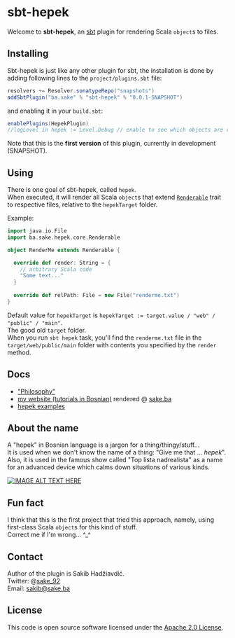 # sbt-hepek

Welcome to **sbt-hepek**, an [sbt](http://www.scala-sbt.org) plugin for rendering Scala `object`s to files.

## Installing

Sbt-hepek is just like any other plugin for sbt, the installation is done by adding following lines to the `project/plugins.sbt` file:

```scala
resolvers += Resolver.sonatypeRepo("snapshots")
addSbtPlugin("ba.sake" % "sbt-hepek" % "0.0.1-SNAPSHOT")
```

and enabling it in your `build.sbt`: 

```scala
enablePlugins(HepekPlugin)
//logLevel in hepek := Level.Debug // enable to see which objects are rendered
```

 Note that this is the **first version** of this plugin, currently in development (SNAPSHOT).

## Using

There is one goal of sbt-hepek, called `hepek`.  
When executed, it will render all Scala `object`s that extend [`Renderable`](https://github.com/sake92/hepek-core/blob/master/src/main/java/ba/sake/hepek/core/Renderable.java) 
trait to respective files, relative to the `hepekTarget` folder.  

Example:

```scala
import java.io.File
import ba.sake.hepek.core.Renderable

object RenderMe extends Renderable {

  override def render: String = {
    // arbitrary Scala code
    "Some text..."
  }
  
  override def relPath: File = new File("renderme.txt")
}
```

Default value for `hepekTarget` is `hepekTarget := target.value / "web" / "public" / "main"`.  
The good old `target` folder.  
When you run `sbt hepek` task, you'll find the `renderme.txt` file in the `target/web/public/main` folder with contents you specified by the `render` method.

## Docs
- ["Philosophy"](https://dev.to/sake_92/render-static-site-from-scala-code)
- [my website (tutorials in Bosnian)](https://github.com/sake92/sake-ba-source) rendered @ [sake.ba](https://sake.ba)
- [hepek examples](https://github.com/sake92/hepek-examples)

## About the name

A "hepek" in Bosnian language is a jargon for a thing/thingy/stuff...  
It is used when we don't know the name of a thing: "Give me that ... *hepek*".  
Also, it is used in the famous show called "Top lista nadrealista" as a name for an advanced device which calms down situations of various kinds.  

[![IMAGE ALT TEXT HERE](http://img.youtube.com/vi/Jc9SeKu-YwQ/0.jpg)](https://youtu.be/Jc9SeKu-YwQ?t=2m11s)

## Fun fact
I think that this is the first project that tried this approach, namely, using first-class Scala `object`s for this kind of stuff.  
Correct me if I'm wrong... ^_^

## Contact

Author of the plugin is Sakib Hadžiavdić.  
Twitter: @[sake_92](https://twitter.com/sake_92)  
Email: sakib@sake.ba

## License
This code is open source software licensed under the [Apache 2.0 License](http://www.apache.org/licenses/LICENSE-2.0.html).
